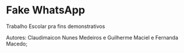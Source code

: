 # Fake WhatsApp
Trabalho Escolar pra fins demonstrativos

Autores:
Claudimaicon Nunes Medeiros e 
Guilherme Maciel e 
Fernanda Macedo;
